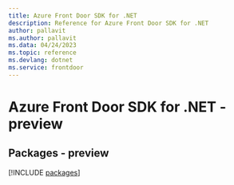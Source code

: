 ```yaml
---
title: Azure Front Door SDK for .NET
description: Reference for Azure Front Door SDK for .NET
author: pallavit
ms.author: pallavit
ms.data: 04/24/2023
ms.topic: reference
ms.devlang: dotnet
ms.service: frontdoor
---
```

# Azure Front Door SDK for .NET - preview
## Packages - preview
[!INCLUDE [packages](front-door-index.md)]